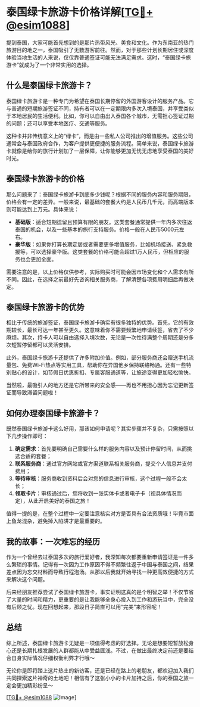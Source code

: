 # 泰国绿卡旅游卡价格详解[[TG💪+ @esim1088](https://t.me/s/esim1088)]

提到泰国，大家可能首先想到的是那片热带风光、美食和文化。作为东南亚的热门旅游目的地之一，泰国吸引了无数游客前往。然而，对于那些计划长期居住或深度体验当地生活的人来说，仅仅靠普通签证可能无法满足需求。这时，“泰国绿卡旅游卡”就成为了一个非常实用的选择。

## 什么是泰国绿卡旅游卡？

泰国绿卡旅游卡是一种专门为希望在泰国长期停留的外国游客设计的服务产品。它与普通的短期旅游签证不同，持有者可以在一定期限内多次入境泰国，并享受类似于本地居民的生活便利。比如，你可以自由出入泰国各个城市，无需担心签证过期的问题；还可以享受本地医疗、交通等服务。

这种卡并非传统意义上的“绿卡”，而是由一些私人公司推出的增值服务。这些公司通常会与泰国政府合作，为客户提供更便捷的服务流程。简单来说，泰国绿卡旅游卡就像是给你的旅行计划加了一层保障，让你能够更加无忧无虑地享受泰国的美好时光。

## 泰国绿卡旅游卡的价格

那么问题来了：泰国绿卡旅游卡到底多少钱呢？根据不同的服务内容和服务期限，价格会有一定的差异。一般来说，最基础的套餐大约是人民币几千元，而高端版本则可能达到上万元。具体来说：

- **基础版**：适合短期逗留且预算有限的朋友。这类套餐通常提供一年内多次往返泰国的机会，以及一些基本的旅行支持服务。价格一般在人民币5000元左右。
- **豪华版**：如果你打算长期定居或者需要更多增值服务，比如机场接送、紧急救援等，可以选择豪华版。这类套餐的价格可能会超过1万人民币，但相应的服务也会更加全面。

需要注意的是，以上价格仅供参考，实际购买时可能会因市场变化和个人需求有所不同。因此，在选择之前最好先咨询相关服务商，了解清楚各项费用明细后再做决定。

## 泰国绿卡旅游卡的优势

相比于传统的旅游签证，泰国绿卡旅游卡确实有很多独特的优势。首先，它的有效期较长，最长可达一年甚至更久。这意味着你不需要频繁地申请续签，省去了不少麻烦。其次，持卡人可以自由选择入境次数，无论是一次性待满整个周期还是分多次短暂停留都可以灵活安排。

此外，泰国绿卡旅游卡还提供了许多附加价值。例如，部分服务商还会赠送手机流量包、免费Wi-Fi热点等实用工具，帮助你在异国他乡保持联络畅通。还有一些特别贴心的设计，如节假日优惠折扣、专属客服通道等，让旅途变得更加轻松愉快。

当然啦，最吸引人的地方还是它所带来的安全感——再也不用担心因为忘记更新签证而导致滞留问题啦！

## 如何办理泰国绿卡旅游卡？

既然泰国绿卡旅游卡这么好用，那该如何申请呢？其实步骤并不复杂，只需按照以下几步操作即可：

1. **确定需求**：首先要明确自己需要什么样的服务内容以及预计停留时间，从而挑选合适的套餐；
2. **联系服务商**：通过官方网站或官方渠道联系相关服务商，提交个人信息并支付费用；
3. **等待审核**：服务商收到资料后会对您的信息进行审核，这个过程一般不会太长；
4. **领取卡片**：审核通过后，您将收到一张实体卡或者电子卡（视具体情况而定），从此开启美好的泰国之旅！

值得一提的是，在整个过程中一定要注意核实对方是否具有合法资质哦！毕竟市面上鱼龙混杂，避免掉入陷阱才是最重要的。

## 我的故事：一次难忘的经历

作为一个曾经去过泰国多次的旅行爱好者，我深知每次都要重新申请签证是一件多么繁琐的事情。记得有一次因为工作原因不得不频繁往返于中国与泰国之间，结果差点因为忘交材料而导致行程泡汤。从那以后我就开始寻找一种更高效便捷的方式来解决这个问题。

后来经朋友推荐尝试了泰国绿卡旅游卡，事实证明这真的是个明智之举！不仅节省了大量的时间和精力，更重要的是让我能够全身心投入到工作和游玩当中，完全没有后顾之忧。现在回想起来，那段日子简直可以用“完美”来形容呢！

## 总结

综上所述，泰国绿卡旅游卡无疑是一项值得考虑的好选择。无论是想要短暂放松身心还是长期扎根发展的人群都能从中受益匪浅。不过，在做出最终决定前还是要结合自身实际情况仔细权衡利弊才行哦～

无论你是即将踏上这片热土的新访客，还是已经在路上的老朋友，都欢迎加入我们共同探索这片神奇的土地吧！相信有了这张小小的卡片加持之后，你的泰国之旅一定会更加精彩纷呈～

[[TG💪+ @esim1088](https://t.me/s/esim1088) ![Image](https://i.postimg.cc/4NQfJmqS/Snipaste-2025-05-13-00-14-12.png)]
